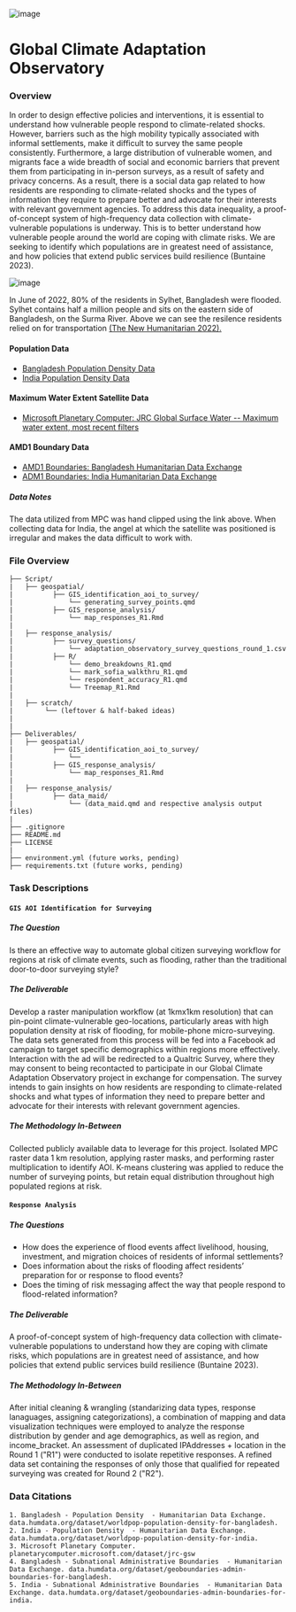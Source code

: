 ![image](https://github.com/The2035Initiative/Buffer_Protocol_2035_Initiative_draft/assets/141206781/a801039a-1760-48e7-915c-76a41e71eac8)
# Global Climate Adaptation Observatory

### Overview
In order to design effective policies and interventions, it is essential to understand how vulnerable people respond to climate-related shocks. However, barriers such as the high mobility typically associated with informal settlements, make it difficult to survey the same people consistently. Furthermore, a large distribution of vulnerable women, and migrants face a wide breadth of social and economic barriers that prevent them from participating in in-person surveys, as a result of safety and privacy concerns. As a result, there is a social data gap related to how residents are responding to climate-related shocks and the types of information they require to prepare better and advocate for their interests with relevant government agencies. To address this data inequality, a proof-of-concept system of high-frequency data collection with climate-vulnerable populations is underway. This is to better understand how vulnerable people around the world are coping with climate risks. We are seeking to identify which populations are in greatest need of assistance, and how policies that extend public services build resilience (Buntaine 2023).

![image](https://github.com/user-attachments/assets/7999e6d0-5929-4e0c-b9b3-8e5794036d7a)

In June of 2022, 80% of the residents in Sylhet, Bangladesh were flooded. Sylhet contains half a million people and sits on the eastern side of Bangladesh, on the Surma River. Above we can see the resilence residents relied on for transportation [(The New Humanitarian 2022).](https://www.thenewhumanitarian.org/photo-feature/2022/07/05/floods-climate-change-india-bangladesh-natural-disasters)



#### Population Data
- [Bangladesh Population Density Data](https://data.humdata.org/dataset/worldpop-population-density-for-bangladesh)
- [India Population Density Data](https://data.humdata.org/dataset/worldpop-population-density-for-india)

#### Maximum Water Extent Satellite Data
- [Microsoft Planetary Computer: JRC Global Surface Water -- Maximum water extent, most recent filters](https://planetarycomputer.microsoft.com/explore?c=88.6465%252C16.2266&z=2.71&v=2)

#### AMD1 Boundary Data
- [AMD1 Boundaries: Bangladesh Humanitarian Data Exchange](https://data.humdata.org/dataset/geoboundaries-admin-boundaries-for-bangladesh)
- [ADM1 Boundaries: India Humanitarian Data Exchange](https://data.humdata.org/dataset/geoboundaries-admin-boundaries-for-india)

##### Data Notes
The data utilized from MPC was hand clipped using the link above. When collecting data for India, the angel at which the satellite was positioned is irregular and makes the data difficult to work with. 

### File Overview 
```
├── Script/
|   ├── geospatial/
|          ├── GIS_identification_aoi_to_survey/
|              └── generating_survey_points.qmd
|          ├── GIS_response_analysis/
|              └── map_responses_R1.Rmd
|
|   ├── response_analysis/
|          ├── survey_questions/
|              └── adaptation_observatory_survey_questions_round_1.csv
|          ├── R/
|              └── demo_breakdowns_R1.qmd
|              └── mark_sofia_walkthru_R1.qmd
|              └── respondent_accuracy_R1.qmd
|              └── Treemap_R1.Rmd
|
|   ├── scratch/
|        └── (leftover & half-baked ideas)
|
|
├── Deliverables/
|   ├── geospatial/
|          ├── GIS_identification_aoi_to_survey/
|              └──
|          ├── GIS_response_analysis/
|              └── map_responses_R1.Rmd
|
|   ├── response_analysis/
|          ├── data_maid/
|              └── (data_maid.qmd and respective analysis output files)
|
├── .gitignore
├── README.md
├── LICENSE
|
├── environment.yml (future works, pending)
├── requirements.txt (future works, pending)
```
### Task Descriptions
#### `GIS AOI Identification for Surveying`
##### The Question
Is there an effective way to automate global citizen surveying workflow for regions at risk of climate events, such as flooding, rather than the traditional door-to-door surveying style?

##### The Deliverable
Develop a raster manipulation workflow (at 1kmx1km resolution) that can pin-point climate-vulnerable geo-locations, particularly areas with high population density at risk of flooding, for mobile-phone micro-surveying. The data sets generated from this process will be fed into a Facebook ad campaign to target specific demographics within regions more effectively. Interaction with the ad will be redirected to a Qualtric Survey, where they may consent to being recontacted to participate in our Global Climate Adaptation Observatory project in exchange for compensation. The survey intends to gain insights on how residents are responding to climate-related shocks and what types of information they need to prepare better and advocate for their interests with relevant government agencies.

##### The Methodology In-Between
Collected publicly available data to leverage for this project. Isolated MPC raster data 1 km resolution, applying raster masks, and performing raster multiplication to identify AOI. K-means clustering was applied to reduce the number of surveying points, but retain equal distribution throughout high populated regions at risk.

#### `Response Analysis`
##### The Questions
- How does the experience of flood events affect livelihood, housing, investment, and migration choices of residents of informal settlements? 
- Does information about the risks of flooding affect residents’ preparation for or response to flood events?
- Does the timing of risk messaging affect the way that people respond to flood-related information?

##### The Deliverable
A proof-of-concept system of high-frequency data collection with climate-vulnerable populations to understand how they are coping with climate risks, which populations are in greatest need of assistance, and how policies that extend public services build resilience (Buntaine 2023).

##### The Methodology In-Between
After initial cleaning & wrangling (standarizing data types, response lanaguages, assigning categorizations), a combination of mapping and data visualization techniques were employed to analyze the response distribution by gender and age demographics, as well as region, and income_bracket. An assessment of duplicated IPAddresses + location in  the Round 1 ("R1") were conducted to isolate repetitive responses. A refined data set containing the responses of only those that qualified for repeated surveying was created for Round 2 ("R2").

### Data Citations
```
1. Bangladesh - Population Density  - Humanitarian Data Exchange. data.humdata.org/dataset/worldpop-population-density-for-bangladesh.
2. India - Population Density  - Humanitarian Data Exchange. data.humdata.org/dataset/worldpop-population-density-for-india.
3. Microsoft Planetary Computer. planetarycomputer.microsoft.com/dataset/jrc-gsw
4. Bangladesh - Subnational Administrative Boundaries  - Humanitarian Data Exchange. data.humdata.org/dataset/geoboundaries-admin-boundaries-for-bangladesh.
5. India - Subnational Administrative Boundaries  - Humanitarian Data Exchange. data.humdata.org/dataset/geoboundaries-admin-boundaries-for-india.
```



